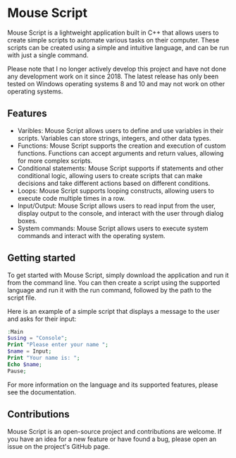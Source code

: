 # Mouse Script
Mouse Script is a lightweight application built in C++ that allows users to create simple scripts to automate various tasks on their computer. These scripts can be created using a simple and intuitive language, and can be run with just a single command.

Please note that I no longer actively develop this project and have not done any development work on it since 2018. The latest release has only been tested on Windows operating systems 8 and 10 and may not work on other operating systems.

## Features
- Varibles: Mouse Script allows users to define and use variables in their scripts. Variables can store strings, integers, and other data types.
- Functions: Mouse Script supports the creation and execution of custom functions. Functions can accept arguments and return values, allowing for more complex scripts.
- Conditional statements: Mouse Script supports if statements and other conditional logic, allowing users to create scripts that can make decisions and take different actions based on different conditions.
- Loops: Mouse Script supports looping constructs, allowing users to execute code multiple times in a row.
- Input/Output: Mouse Script allows users to read input from the user, display output to the console, and interact with the user through dialog boxes.
- System commands: Mouse Script allows users to execute system commands and interact with the operating system.

## Getting started
To get started with Mouse Script, simply download the application and run it from the command line. You can then create a script using the supported language and run it with the run command, followed by the path to the script file.

Here is an example of a simple script that displays a message to the user and asks for their input:

```php
:Main
$using = "Console";
Print "Please enter your name ";
$name = Input;
Print "Your name is: ";
Echo $name;
Pause;
```

For more information on the language and its supported features, please see the documentation.

## Contributions
Mouse Script is an open-source project and contributions are welcome. If you have an idea for a new feature or have found a bug, please open an issue on the project's GitHub page.
